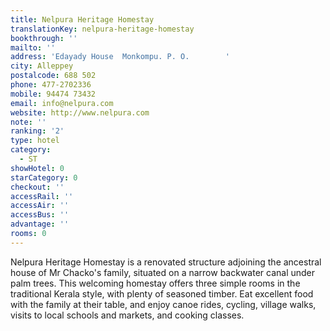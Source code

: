 ```yaml
---
title: Nelpura Heritage Homestay
translationKey: nelpura-heritage-homestay
bookthrough: ''
mailto: ''
address: 'Edayady House  Monkompu. P. O.        '
city: Alleppey
postalcode: 688 502
phone: 477-2702336
mobile: 94474 73432
email: info@nelpura.com
website: http://www.nelpura.com
note: ''
ranking: '2'
type: hotel
category:
  - ST
showHotel: 0
starCategory: 0
checkout: ''
accessRail: ''
accessAir: ''
accessBus: ''
advantage: ''
rooms: 0
---
```

Nelpura Heritage Homestay is a renovated structure adjoining the ancestral house of Mr Chacko's family, situated on a narrow backwater canal under palm trees. This welcoming homestay offers three simple rooms in the traditional Kerala style, with plenty of seasoned timber. Eat excellent food with the family at their table, and enjoy canoe rides, cycling, village walks, visits to local schools and markets, and cooking classes.